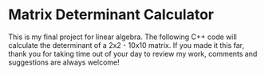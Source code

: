 # Matrix Determinant Calculator
This is my final project for linear algebra. 
The following C++ code will calculate the determinant of a 2x2 - 10x10 matrix. 
If you made it this far, thank you for taking time out of your day to review my work, comments and suggestions are always welcome!
